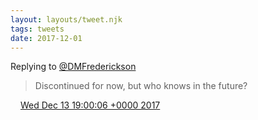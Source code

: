 ```yaml
---
layout: layouts/tweet.njk
tags: tweets
date: 2017-12-01
---
```


Replying to [@DMFrederickson](https://twitter.com/DMFrederickson/status/940721922295451648)

> Discontinued for now, but who knows in the future?

<img src="../media/tweet.ico" width="12" /> [Wed Dec 13 19:00:06 +0000 2017](https://twitter.com/timwasson/status/941019920246169604)